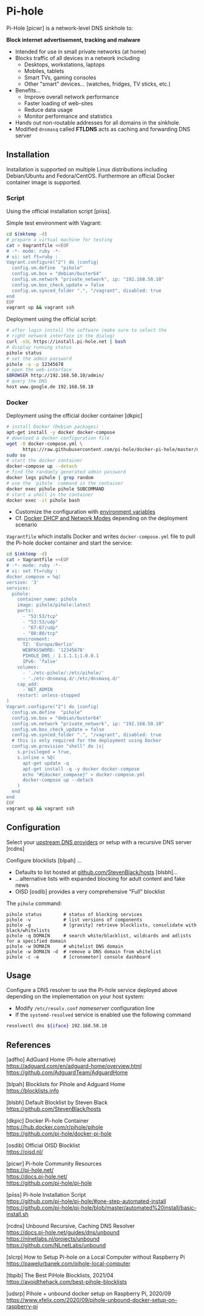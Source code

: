 # Pi-hole

Pi-Hole [picwr] is a network-level DNS sinkhole to:

**Block internet advertisement, tracking and malware**

* Intended for use in small private networks (at home)
* Blocks traffic of all devices in a network including
  - Desktops, workstations, laptops
  - Mobiles, tablets
  - Smart TVs, gaming consoles
  - Other "smart" devices... (watches, fridges, TV sticks, etc.)
* Benefits...
  - Improve overall network performance
  - Faster loading of web-sites
  - Reduce data usage
  - Monitor performance and statistics
* Hands out non-routable addresses for all domains in the sinkhole.
* Modified `dnsmasq` called **FTLDNS** acts as caching and forwarding DNS server

## Installation

Installation is supported on multiple Linux distributions including
Debian/Ubuntu and Fedora/CentOS. Furthermore an official Docker container image
is supported.

### Script

Using the official installation script [piiss].

Simple test environment with Vagrant:

```bash
cd $(mktemp -d)
# prepare a virtual machine for testing
cat > Vagrantfile <<EOF
# -*- mode: ruby -*-
# vi: set ft=ruby :
Vagrant.configure("2") do |config|
  config.vm.define  "pihole"
  config.vm.box = "debian/buster64"
  config.vm.network "private_network", ip: "192.168.50.10"
  config.vm.box_check_update = false
  config.vm.synced_folder ".", "/vagrant", disabled: true
end
EOF
vagrant up && vagrant ssh
```

Deployment using the official script:

```bash
# after login install the software (make sure to select the 
# right network interface in the dialog)
curl -sSL https://install.pi-hole.net | bash
# display running status
pihole status
# set the admin password
pihole -a -p 12345678
# open the web-interface
$BROWSER http://192.168.50.10/admin/
# query the DNS
host www.google.de 192.168.50.10
```

### Docker

Deployment using the official docker container [dkpic]

```bash
# install Docker (Debian packages) 
apt-get install -y docker docker-compose
# download a docker configuration file
wget -O docker-compose.yml \
      https://raw.githubusercontent.com/pi-hole/docker-pi-hole/master/docker-compose.yml.example
sudo su 
# start the docker container
docker-compose up --detach
# find the randomly generated admin password
docker logs pihole | grep random
# use the `pihole` command in the container
docker exec pihole pihole SUBCOMMAND
# start a shell in the container
docker exec -it pihole bash
```

* Customize the configuration with [environment variables][01]
* Cf. [Docker DHCP and Network Modes][03] depending on the deployment scenario

`Vagrantfile` which installs Docker and writes `docker-compose.yml` file
to pull the Pi-hole docker container and start the service:

```bash
cd $(mktemp -d)
cat > Vagrantfile <<EOF
# -*- mode: ruby -*-
# vi: set ft=ruby :
docker_compose = %q(
version: '3'
services:
  pihole:
    container_name: pihole
    image: pihole/pihole:latest
    ports:
      - "53:53/tcp"
      - "53:53/udp"
      - "67:67/udp"
      - "80:80/tcp"
    environment:
      TZ: 'Europa/Berlin'
      WEBPASSWORD: '12345678'
      PIHOLE_DNS_: 1.1.1.1;1.0.0.1
      IPv6: 'false'
    volumes:
      - './etc-pihole/:/etc/pihole/'
      - './etc-dnsmasq.d/:/etc/dnsmasq.d/'
    cap_add:
      - NET_ADMIN
    restart: unless-stopped
)
Vagrant.configure("2") do |config|
  config.vm.define  "pihole"
  config.vm.box = "debian/buster64"
  config.vm.network "private_network", ip: "192.168.50.10"
  config.vm.box_check_update = false
  config.vm.synced_folder ".", "/vagrant", disabled: true
  # this is only required for the deployment using Docker
  config.vm.provision "shell" do |s|
    s.privileged = true,
    s.inline = %Q(
      apt-get update -q
      apt-get install -q -y docker docker-compose
      echo "#{docker_compose}" > docker-compose.yml 
      docker-compose up --detach
    )
  end
end
EOF
vagrant up && vagrant ssh
```

## Configuration

Select your [upstream DNS providers][02] or setup with a recursive DNS server [rcdns]

Configure blocklists [blpah] ...

* Defaults to list hosted at [github.com/StevenBlack/hosts][04] [blsbh]...
* ...alternative lists with expanded blocking for adult content and fake news
* OISD [osdib] provides a very comprehensive "Full" blocklist

The `pihole` command:

```
pihole status        # status of blocking services
pihole -v            # list versions of components
pihole -g            # [gravity] retrieve blocklists, consolidate with black/whitelists
pihole -q DOMAIN     # search white/blacklist, wildcards and adlists for a specified domain
pihole -w DOMAIN     # whitelist DNS domain
pihole -w DOMAIN -d  # remove a DNS domain from whitelist
pihole -c -e         # [cronometer] console dashboard
```

## Usage

Configure a DNS resolver to use the Pi-hole service deployed above
depending on the implementation on your host system:

* Modify `/etc/resolv.conf` _nameserver_ configuration line
* If the `systemd-resolved` service is enabled use the following command

```bash
resolvectl dns ${iface} 192.168.50.10
```


## References

[adfho] AdGuard Home (Pi-hole alternative)  
<https://adguard.com/en/adguard-home/overview.html>  
<https://github.com/AdguardTeam/AdguardHome>

[blpah] Blocklists for Pihole and Adguard Home  
<https://blocklists.info>

[blsbh] Default Blocklist by Steven Black  
<https://github.com/StevenBlack/hosts>

[dkpic] Docker Pi-hole Container  
<https://hub.docker.com/r/pihole/pihole>  
<https://github.com/pi-hole/docker-pi-hole>

[osdib] Official OISD Blocklist  
<https://oisd.nl/>

[picwr] Pi-hole Community Resources  
<https://pi-hole.net/>  
<https://docs.pi-hole.net/>  
<https://github.com/pi-hole/pi-hole>

[piiss] Pi-hole Installation Script  
<https://github.com/pi-hole/pi-hole/#one-step-automated-install>  
<https://github.com/pi-hole/pi-hole/blob/master/automated%20install/basic-install.sh>

[rcdns] Unbound Recursive, Caching DNS Resolver  
<https://docs.pi-hole.net/guides/dns/unbound>
<https://nlnetlabs.nl/projects/unbound>  
<https://github.com/NLnetLabs/unbound>  

[slcrp] How to Setup Pi-hole on a Local Computer without Raspberry Pi  
<https://pawelurbanek.com/pihole-local-computer>

[tbpib] The Best PiHole Blocklists, 2021/04  
<https://avoidthehack.com/best-pihole-blocklists>

[udsrp] Pihole + unbound docker setup on Raspberry Pi, 2020/09  
<https://www.xfelix.com/2020/09/pihole-unbound-docker-setup-on-raspberry-pi>

[01]: https://github.com/pi-hole/docker-pi-hole/#environment-variables
[02]: https://docs.pi-hole.net/guides/dns/upstream-dns-providers/
[03]: https://docs.pi-hole.net/docker/dhcp
[04]: https://raw.githubusercontent.com/StevenBlack/hosts/master/hosts
